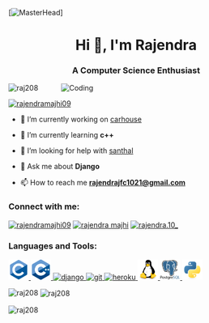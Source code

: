 [![MasterHead](https://images8.alphacoders.com/115/thumb-1920-1156488.png)]
<h1 align="center">Hi 👋, I'm Rajendra</h1>
<h3 align="center">A Computer Science Enthusiast</h3>
<img align="right" alt="Coding" width="400" src="https://i.pinimg.com/originals/81/17/8b/81178b47a8598f0c81c4799f2cdd4057.gif">

<p align="left"> <img src="https://komarev.com/ghpvc/?username=raj208&label=Profile%20views&color=0e75b6&style=flat" alt="raj208" /> </p>

<p align="left"> <a href="https://twitter.com/rajendramajhi09" target="blank"><img src="https://img.shields.io/twitter/follow/rajendramajhi09?logo=twitter&style=for-the-badge" alt="rajendramajhi09" /></a> </p>

- 🔭 I’m currently working on [carhouse](https://github.com/raj208/carhouse)

- 🌱 I’m currently learning **c++**

- 🤝 I’m looking for help with [santhal](https://github.com/raj208/santhal)

- 💬 Ask me about **Django**

- 📫 How to reach me **rajendrajfc1021@gmail.com**

<h3 align="left">Connect with me:</h3>
<p align="left">
<a href="https://twitter.com/rajendramajhi09" target="blank"><img align="center" src="https://raw.githubusercontent.com/rahuldkjain/github-profile-readme-generator/master/src/images/icons/Social/twitter.svg" alt="rajendramajhi09" height="30" width="40" /></a>
<a href="https://stackoverflow.com/users/rajendra majhi" target="blank"><img align="center" src="https://raw.githubusercontent.com/rahuldkjain/github-profile-readme-generator/master/src/images/icons/Social/stack-overflow.svg" alt="rajendra majhi" height="30" width="40" /></a>
<a href="https://instagram.com/rajendra.10_" target="blank"><img align="center" src="https://raw.githubusercontent.com/rahuldkjain/github-profile-readme-generator/master/src/images/icons/Social/instagram.svg" alt="rajendra.10_" height="30" width="40" /></a>
</p>

<h3 align="left">Languages and Tools:</h3>
<p align="left"> <a href="https://www.cprogramming.com/" target="_blank" rel="noreferrer"> <img src="https://raw.githubusercontent.com/devicons/devicon/master/icons/c/c-original.svg" alt="c" width="40" height="40"/> </a> <a href="https://www.w3schools.com/cpp/" target="_blank" rel="noreferrer"> <img src="https://raw.githubusercontent.com/devicons/devicon/master/icons/cplusplus/cplusplus-original.svg" alt="cplusplus" width="40" height="40"/> </a> <a href="https://www.djangoproject.com/" target="_blank" rel="noreferrer"> <img src="https://cdn.worldvectorlogo.com/logos/django.svg" alt="django" width="40" height="40"/> </a> <a href="https://git-scm.com/" target="_blank" rel="noreferrer"> <img src="https://www.vectorlogo.zone/logos/git-scm/git-scm-icon.svg" alt="git" width="40" height="40"/> </a> <a href="https://heroku.com" target="_blank" rel="noreferrer"> <img src="https://www.vectorlogo.zone/logos/heroku/heroku-icon.svg" alt="heroku" width="40" height="40"/> </a> <a href="https://www.linux.org/" target="_blank" rel="noreferrer"> <img src="https://raw.githubusercontent.com/devicons/devicon/master/icons/linux/linux-original.svg" alt="linux" width="40" height="40"/> </a> <a href="https://www.postgresql.org" target="_blank" rel="noreferrer"> <img src="https://raw.githubusercontent.com/devicons/devicon/master/icons/postgresql/postgresql-original-wordmark.svg" alt="postgresql" width="40" height="40"/> </a> <a href="https://www.python.org" target="_blank" rel="noreferrer"> <img src="https://raw.githubusercontent.com/devicons/devicon/master/icons/python/python-original.svg" alt="python" width="40" height="40"/> </a> </p>

<p><img align="left" src="https://github-readme-stats.vercel.app/api/top-langs?username=raj208&show_icons=true&locale=en&layout=compact" alt="raj208" /></p>

<p>&nbsp;<img align="center" src="https://github-readme-stats.vercel.app/api?username=raj208&show_icons=true&locale=en" alt="raj208" /></p>

<p><img align="center" src="https://github-readme-streak-stats.herokuapp.com/?user=raj208&" alt="raj208" /></p>
